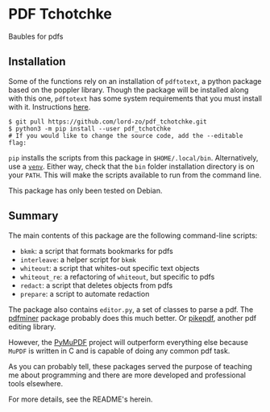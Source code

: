 # PDF Tchotchke

Baubles for pdfs

## Installation

Some of the functions rely on an installation of `pdftotext`, a python package
based on the poppler library.
Though the package will be installed along with this one, `pdftotext` has some
system requirements that you must install with it.
Instructions [here](https://github.com/jalan/pdftotext).

```
$ git pull https://github.com/lord-zo/pdf_tchotchke.git
$ python3 -m pip install --user pdf_tchotchke
# If you would like to change the source code, add the --editable flag:
```

`pip` installs the scripts from this package in `$HOME/.local/bin`.
Alternatively, use a [`venv`](https://docs.python.org/3/library/venv.html).
Either way, check that the `bin` folder installation directory is on your `PATH`.
This will make the scripts available to run from the command line.

This package has only been tested on Debian.

## Summary

The main contents of this package are the following command-line scripts:
- `bkmk`: a script that formats bookmarks for pdfs
- `interleave`: a helper script for `bkmk`
- `whiteout`: a script that whites-out specific text objects
- `whiteout_re`: a refactoring of `whiteout`, but specific to pdfs
- `redact`: a script that deletes objects from pdfs
- `prepare`: a script to automate redaction

The package also contains `editor.py`, a set of classes to parse a pdf.
The [pdfminer](https://github.com/pdfminer/pdfminer.six) package probably does 
this much better.
Or [pikepdf](https://github.com/pikepdf/pikepdf), another pdf editing library.

However, the [PyMuPDF](https://github.com/pymupdf/PyMuPDF) project will
outperform everything else because `MuPDF` is written in C and
is capable of doing any common pdf task.

As you can probably tell, these packages served the purpose of teaching me 
about programming and there are more developed and professional tools elsewhere.

For more details, see the README's herein.
